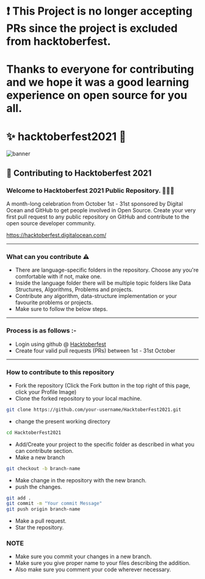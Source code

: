 #  ❗️ This Project is no longer accepting PRs since the project is excluded from hacktoberfest. 
# Thanks to everyone for contributing and we hope it was a good learning experience on open source for you all.

# ✨ hacktoberfest2021 💫

![banner](https://hacktoberfest.digitalocean.com/_nuxt/img/logo-hacktoberfest-full.f42e3b1.svg)

## 🌱 Contributing to Hacktoberfest 2021

### Welcome to Hacktoberfest 2021 Public Repository. 👨🏻‍💻
<p>A month-long celebration from October 1st - 31st sponsored by Digital Ocean and GitHub to get people involved in Open Source. Create your very first pull request to any public repository on GitHub and contribute to the open source developer community.

https://hacktoberfest.digitalocean.com/</p>

-----

### What can you contribute ⚠️
* There are language-specific folders in the repository. Choose any you're comfortable with if not, make one.
* Inside the language folder there will be multiple topic folders like Data Structures, Algorithms, Problems and projects.
* Contribute any algorithm, data-structure implementation or your favourite problems or projects.
* Make sure to follow the below steps.
-----

### Process is as follows :-
* Login using github @ [Hacktoberfest](https://hacktoberfest.digitalocean.com/)
* Create four valid pull requests (PRs) between 1st - 31st October

------
### How to contribute to this repository

* Fork the repository (Click the Fork button in the top right of this page, click your Profile Image)
* Clone the forked repository to your local machine.

```sh
git clone https://github.com/your-username/HacktoberFest2021.git
```

* change the present working directory

```sh
cd HacktoberFest2021
```
* Add/Create your project to the specific folder as described in what you can contribute section.
* Make a new branch

```sh
git checkout -b branch-name
```

* Make change in the repository with the new branch.
* push the changes.

```sh
git add .
git commit -m "Your commit Message"
git push origin branch-name
```

* Make a pull request.
* Star the repository.

### NOTE

* Make sure you commit your changes in a new branch.
* Make sure you give proper name to your files describing the addition.
* Also make sure you comment your code wherever necessary.

<!--       END OF README           END OF README         END OF README         END OF README          END OF README           END OF README           END OF README      -->
